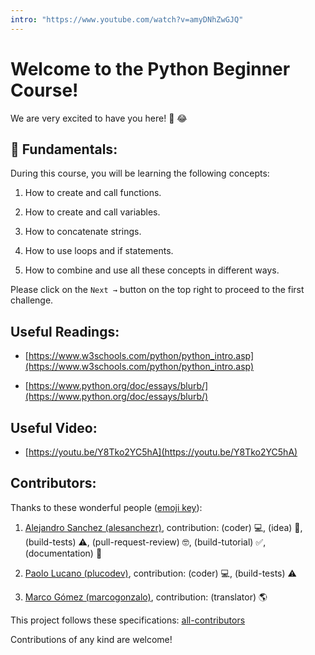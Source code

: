 ```yaml
---
intro: "https://www.youtube.com/watch?v=amyDNhZwGJQ"
---
```


# Welcome to the Python Beginner Course!

We are very excited to have you here! 🎉 😂

## 💬 Fundamentals:

During this course, you will be learning the following concepts:

1. How to create and call functions.

2. How to create and call variables.

3. How to concatenate strings.

4. How to use loops and if statements.

5. How to combine and use all these concepts in different ways.

Please click on the `Next →` button on the top right to proceed to the first challenge.

## Useful Readings:

+ [https://www.w3schools.com/python/python_intro.asp](https://www.w3schools.com/python/python_intro.asp)

+ [https://www.python.org/doc/essays/blurb/](https://www.python.org/doc/essays/blurb/)

## Useful Video: 

+ [https://youtu.be/Y8Tko2YC5hA](https://youtu.be/Y8Tko2YC5hA)

## Contributors:

Thanks to these wonderful people ([emoji key](https://github.com/kentcdodds/all-contributors#emoji-key)):

1. [Alejandro Sanchez (alesanchezr)](https://github.com/alesanchezr), contribution: (coder) 💻, (idea) 🤔, (build-tests) ⚠️, (pull-request-review) 🤓, (build-tutorial) ✅, (documentation) 📖

2. [Paolo Lucano (plucodev)](https://github.com/plucodev), contribution: (coder) 💻, (build-tests) ⚠️

3. [Marco Gómez (marcogonzalo)](https://github.com/marcogonzalo), contribution: (translator) 🌎


This project follows these specifications: [all-contributors](https://github.com/kentcdodds/all-contributors)


Contributions of any kind are welcome!
